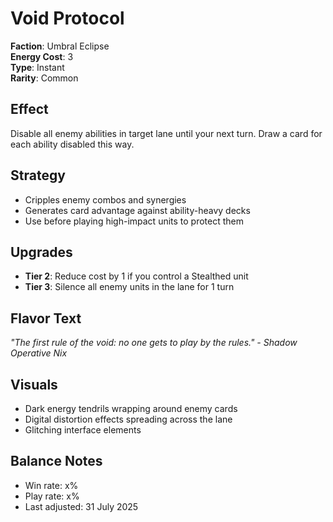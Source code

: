 # Void Protocol

**Faction**: Umbral Eclipse  
**Energy Cost**: 3  
**Type**: Instant  
**Rarity**: Common

## Effect

Disable all enemy abilities in target lane until your next turn. Draw a card for each ability disabled this way.

## Strategy

- Cripples enemy combos and synergies
- Generates card advantage against ability-heavy decks
- Use before playing high-impact units to protect them

## Upgrades

- **Tier 2**: Reduce cost by 1 if you control a Stealthed unit
- **Tier 3**: Silence all enemy units in the lane for 1 turn

## Flavor Text

*"The first rule of the void: no one gets to play by the rules." - Shadow Operative Nix*

## Visuals

- Dark energy tendrils wrapping around enemy cards
- Digital distortion effects spreading across the lane
- Glitching interface elements

## Balance Notes

- Win rate: x%
- Play rate: x%
- Last adjusted: 31 July 2025
